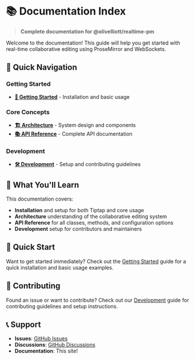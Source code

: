 # 📚 Documentation Index

> **Complete documentation for @olivelliott/realtime-pm**

Welcome to the documentation! This guide will help you get started with real-time collaborative editing using ProseMirror and WebSockets.

## 🚀 Quick Navigation

### Getting Started

- **[🚀 Getting Started](./getting-started.md)** - Installation and basic usage

### Core Concepts

- **[🏗️ Architecture](./architecture.md)** - System design and components
- **[📚 API Reference](./api-reference.md)** - Complete API documentation

### Development

- **[🛠️ Development](./development.md)** - Setup and contributing guidelines

## 🎯 What You'll Learn

This documentation covers:

- **Installation** and setup for both Tiptap and core usage
- **Architecture** understanding of the collaborative editing system
- **API Reference** for all classes, methods, and configuration options
- **Development** setup for contributors and maintainers

## 🚀 Quick Start

Want to get started immediately? Check out the [Getting Started](./getting-started.md) guide for a quick installation and basic usage examples.

## 🤝 Contributing

Found an issue or want to contribute? Check out our [Development](./development.md) guide for contributing guidelines and setup instructions.

## 📞 Support

- **Issues**: [GitHub Issues](https://github.com/olivelliott/realtime-pm/issues)
- **Discussions**: [GitHub Discussions](https://github.com/olivelliott/realtime-pm/discussions)
- **Documentation**: This site!
